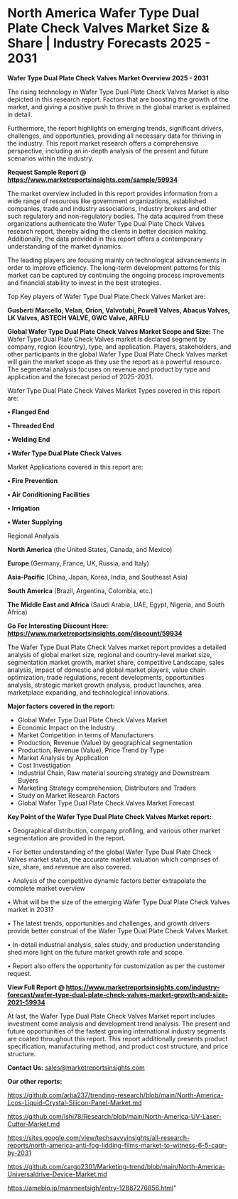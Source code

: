 # North America Wafer Type Dual Plate Check Valves Market Size & Share | Industry Forecasts 2025 - 2031

<Strong> Wafer Type Dual Plate Check Valves Market Overview 2025 - 2031</strong>

The rising technology in Wafer Type Dual Plate Check Valves Market is also depicted in this research report. Factors that are boosting the growth of the market, and giving a positive push to thrive in the global market is explained in detail.

Furthermore, the report highlights on emerging trends, significant drivers, challenges, and opportunities, providing all necessary data for thriving in the industry. This report market research offers a comprehensive perspective, including an in-depth analysis of the present and future scenarios within the industry.

<strong>Request Sample Report @ <a href=https://www.marketreportsinsights.com/sample/59934>https://www.marketreportsinsights.com/sample/59934</a></strong>

The market overview included in this report provides information from a wide range of resources like government organizations, established companies, trade and industry associations, industry brokers and other such regulatory and non-regulatory bodies. The data acquired from these organizations authenticate the Wafer Type Dual Plate Check Valves research report, thereby aiding the clients in better decision making. Additionally, the data provided in this report offers a contemporary understanding of the market dynamics.

The leading players are focusing mainly on technological advancements in order to improve efficiency. The long-term development patterns for this market can be captured by continuing the ongoing process improvements and financial stability to invest in the best strategies.

Top Key players of Wafer Type Dual Plate Check Valves Market are:

<strong>Gusberti Marcello, Velan, Orion, Valvotubi, Powell Valves, Abacus Valves, LK Valves, ASTECH VALVE, GWC Valve, ARFLU</strong>

<strong><b>Global Wafer Type Dual Plate Check Valves Market Scope and Size:</b></strong>
The Wafer Type Dual Plate Check Valves market is declared segment by company, region (country), type, and application. Players, stakeholders, and other participants in the global Wafer Type Dual Plate Check Valves market will gain the market scope as they use the report as a powerful resource. The segmental analysis focuses on revenue and product by type and application and the forecast period of 2025-2031.

Wafer Type Dual Plate Check Valves Market Types covered in this report are:

<strong>• Flanged End

• Threaded End

• Welding End

• Wafer Type Dual Plate Check Valves</strong>

Market Applications covered in this report are:

<strong>• Fire Prevention

• Air Conditioning Facilities

• Irrigation

• Water Supplying</strong> 

Regional Analysis

<strong>North America</strong> (the United States, Canada, and Mexico)

<strong>Europe</strong> (Germany, France, UK, Russia, and Italy)

<strong>Asia-Pacific</strong> (China, Japan, Korea, India, and Southeast Asia)

<strong>South America</strong> (Brazil, Argentina, Colombia, etc.)

<strong>The Middle East and Africa</strong> (Saudi Arabia, UAE, Egypt, Nigeria, and South Africa)

<strong>Go For Interesting Discount Here: <a href=https://www.marketreportsinsights.com/discount/59934>https://www.marketreportsinsights.com/discount/59934</a></strong>

The Wafer Type Dual Plate Check Valves market report provides a detailed analysis of global market size, regional and country-level market size, segmentation market growth, market share, competitive Landscape, sales analysis, impact of domestic and global market players, value chain optimization, trade regulations, recent developments, opportunities analysis, strategic market growth analysis, product launches, area marketplace expanding, and technological innovations.

<strong><b>Major factors covered in the report:</b></strong>
<ul>
  <li>Global Wafer Type Dual Plate Check Valves Market </li>
  <li>Economic Impact on the Industry</li>
  <li>Market Competition in terms of Manufacturers</li>
  <li>Production, Revenue (Value) by geographical segmentation</li>
  <li>Production, Revenue (Value), Price Trend by Type</li>
  <li>Market Analysis by Application</li>
  <li>Cost Investigation</li>
  <li>Industrial Chain, Raw material sourcing strategy and Downstream Buyers</li>
  <li>Marketing Strategy comprehension, Distributors and Traders</li>
  <li>Study on Market Research Factors</li>
  <li>Global Wafer Type Dual Plate Check Valves Market Forecast</li>
</ul>

<strong><b>Key Point of the Wafer Type Dual Plate Check Valves Market report:</b></strong>

• Geographical distribution, company profiling, and various other market segmentation are provided in the report.

• For better understanding of the global Wafer Type Dual Plate Check Valves market status, the accurate market valuation which comprises of size, share, and revenue are also covered.

• Analysis of the competitive dynamic factors better extrapolate the complete market overview

• What will be the size of the emerging Wafer Type Dual Plate Check Valves market in 2031?

• The latest trends, opportunities and challenges, and growth drivers provide better construal of the Wafer Type Dual Plate Check Valves Market.

• In-detail industrial analysis, sales study, and production understanding shed more light on the future market growth rate and scope.

• Report also offers the opportunity for customization as per the customer request.

<strong><b>View Full Report @ <a href=https://www.marketreportsinsights.com/industry-forecast/wafer-type-dual-plate-check-valves-market-growth-and-size-2021-59934>https://www.marketreportsinsights.com/industry-forecast/wafer-type-dual-plate-check-valves-market-growth-and-size-2021-59934</a></b></strong>


At last, the Wafer Type Dual Plate Check Valves Market report includes investment come analysis and development trend analysis. The present and future opportunities of the fastest growing international industry segments are coated throughout this report. This report additionally presents product specification, manufacturing method, and product cost structure, and price structure.

<strong>Contact Us:</strong>
sales@marketreportsinsights.com

<strong>Our other reports:</strong>

<a href=https://github.com/arha237/trending-research/blob/main/North-America-Lcos-Liquid-Crystal-Silicon-Panel-Market.md>https://github.com/arha237/trending-research/blob/main/North-America-Lcos-Liquid-Crystal-Silicon-Panel-Market.md</a>

<a href=https://github.com/Ishi78/Research/blob/main/North-America-UV-Laser-Cutter-Market.md>https://github.com/Ishi78/Research/blob/main/North-America-UV-Laser-Cutter-Market.md</a>

<a href=https://sites.google.com/view/techsavvyinsights/all-research-reports/north-america-anti-fog-lidding-films-market-to-witness-6-5-cagr-by-2031>https://sites.google.com/view/techsavvyinsights/all-research-reports/north-america-anti-fog-lidding-films-market-to-witness-6-5-cagr-by-2031</a>

<a href=https://github.com/cargo2301/Marketing-trend/blob/main/North-America-Universaldrive-Device-Market.md>https://github.com/cargo2301/Marketing-trend/blob/main/North-America-Universaldrive-Device-Market.md</a>

<a href=https://ameblo.jp/manmeetsigh/entry-12887276856.html>https://ameblo.jp/manmeetsigh/entry-12887276856.html</a>"

